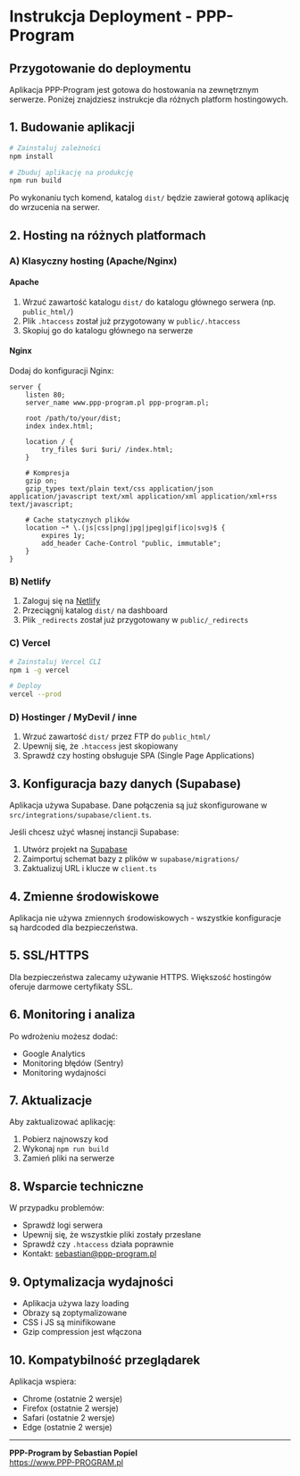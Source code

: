 # Instrukcja Deployment - PPP-Program

## Przygotowanie do deploymentu

Aplikacja PPP-Program jest gotowa do hostowania na zewnętrznym serwerze. Poniżej znajdziesz instrukcje dla różnych platform hostingowych.

## 1. Budowanie aplikacji

```bash
# Zainstaluj zależności
npm install

# Zbuduj aplikację na produkcję
npm run build
```

Po wykonaniu tych komend, katalog `dist/` będzie zawierał gotową aplikację do wrzucenia na serwer.

## 2. Hosting na różnych platformach

### A) Klasyczny hosting (Apache/Nginx)

#### Apache
1. Wrzuć zawartość katalogu `dist/` do katalogu głównego serwera (np. `public_html/`)
2. Plik `.htaccess` został już przygotowany w `public/.htaccess`
3. Skopiuj go do katalogu głównego na serwerze

#### Nginx
Dodaj do konfiguracji Nginx:
```nginx
server {
    listen 80;
    server_name www.ppp-program.pl ppp-program.pl;
    
    root /path/to/your/dist;
    index index.html;
    
    location / {
        try_files $uri $uri/ /index.html;
    }
    
    # Kompresja
    gzip on;
    gzip_types text/plain text/css application/json application/javascript text/xml application/xml application/xml+rss text/javascript;
    
    # Cache statycznych plików
    location ~* \.(js|css|png|jpg|jpeg|gif|ico|svg)$ {
        expires 1y;
        add_header Cache-Control "public, immutable";
    }
}
```

### B) Netlify
1. Zaloguj się na [Netlify](https://netlify.com)
2. Przeciągnij katalog `dist/` na dashboard
3. Plik `_redirects` został już przygotowany w `public/_redirects`

### C) Vercel
```bash
# Zainstaluj Vercel CLI
npm i -g vercel

# Deploy
vercel --prod
```

### D) Hostinger / MyDevil / inne
1. Wrzuć zawartość `dist/` przez FTP do `public_html/`
2. Upewnij się, że `.htaccess` jest skopiowany
3. Sprawdź czy hosting obsługuje SPA (Single Page Applications)

## 3. Konfiguracja bazy danych (Supabase)

Aplikacja używa Supabase. Dane połączenia są już skonfigurowane w `src/integrations/supabase/client.ts`.

Jeśli chcesz użyć własnej instancji Supabase:
1. Utwórz projekt na [Supabase](https://supabase.com)
2. Zaimportuj schemat bazy z plików w `supabase/migrations/`
3. Zaktualizuj URL i klucze w `client.ts`

## 4. Zmienne środowiskowe

Aplikacja nie używa zmiennych środowiskowych - wszystkie konfiguracje są hardcoded dla bezpieczeństwa.

## 5. SSL/HTTPS

Dla bezpieczeństwa zalecamy używanie HTTPS. Większość hostingów oferuje darmowe certyfikaty SSL.

## 6. Monitoring i analiza

Po wdrożeniu możesz dodać:
- Google Analytics
- Monitoring błędów (Sentry)
- Monitoring wydajności

## 7. Aktualizacje

Aby zaktualizować aplikację:
1. Pobierz najnowszy kod
2. Wykonaj `npm run build`
3. Zamień pliki na serwerze

## 8. Wsparcie techniczne

W przypadku problemów:
- Sprawdź logi serwera
- Upewnij się, że wszystkie pliki zostały przesłane
- Sprawdź czy `.htaccess` działa poprawnie
- Kontakt: sebastian@ppp-program.pl

## 9. Optymalizacja wydajności

- Aplikacja używa lazy loading
- Obrazy są zoptymalizowane
- CSS i JS są minifikowane
- Gzip compression jest włączona

## 10. Kompatybilność przeglądarek

Aplikacja wspiera:
- Chrome (ostatnie 2 wersje)
- Firefox (ostatnie 2 wersje)  
- Safari (ostatnie 2 wersje)
- Edge (ostatnie 2 wersje)

---

**PPP-Program by Sebastian Popiel**  
https://www.PPP-PROGRAM.pl